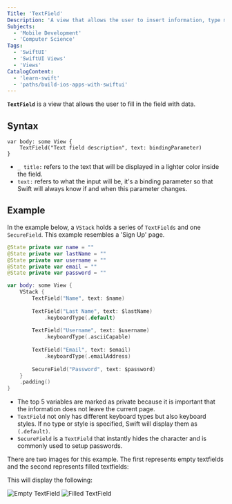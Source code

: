 ```yaml
---
Title: 'TextField'
Description: 'A view that allows the user to insert information, type memos, and edit the content.'
Subjects:
  - 'Mobile Development'
  - 'Computer Science'
Tags:
  - 'SwiftUI'
  - 'SwiftUI Views'
  - 'Views'
CatalogContent:
  - 'learn-swift'
  - 'paths/build-ios-apps-with-swiftui'
---
```


**`TextField`** is a view that allows the user to fill in the field with data. 

## Syntax

```pseudo
var body: some View {
    TextField("Text field description", text: bindingParameter)
}
```

- `_ title:` refers to the text that will be displayed in a lighter color inside the field. 
- `text:` refers to what the input will be, it's a binding parameter so that Swift will always know if and when this parameter changes.

## Example

In the example below, a `VStack` holds a series of `TextFields` and one `SecureField`. This example resembles a 'Sign Up' page.

```swift
@State private var name = ""
@State private var lastName = ""
@State private var username = ""
@State private var email = ""
@State private var password = ""

var body: some View {
    VStack {
        TextField("Name", text: $name)
        
        TextField("Last Name", text: $lastName)
            .keyboardType(.default)
            
        TextField("Username", text: $username)
            .keyboardType(.asciiCapable)
            
        TextField("Email", text: $email)
            .keyboardType(.emailAddress)
            
        SecureField("Password", text: $password)
    }
    .padding()
}
```

- The top 5 variables are marked as private because it is important that the information does not leave the current page.
- `TextField` not only has different keyboard types but also keyboard styles. If no type or style is specified, Swift will display them as `(.default)`.
- `SecureField` is a `TextField` that instantly hides the character and is commonly used to setup passwords.

There are two images for this example. The first represents empty textfields and the second represents filled textfields:

This will display the following:

![Empty TextField](https://raw.githubusercontent.com/Codecademy/docs/main/media/swiftui-textfield.png)
![Filled TextField](https://raw.githubusercontent.com/Codecademy/docs/main/media/swiftui-textfield-fill.png)
